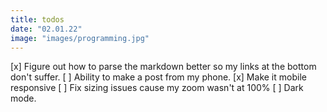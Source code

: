 ```yaml
---
title: todos
date: "02.01.22"
image: "images/programming.jpg"
---
```


[x] Figure out how to parse the markdown better so my links at the bottom don't suffer.
[ ] Ability to make a post from my phone.
[x] Make it mobile responsive
[ ] Fix sizing issues cause my zoom wasn't at 100%
[ ] Dark mode.
